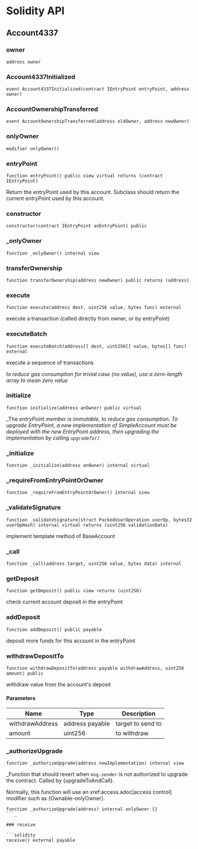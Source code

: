 # Solidity API

## Account4337

### owner

```solidity
address owner
```

### Account4337Initialized

```solidity
event Account4337Initialized(contract IEntryPoint entryPoint, address owner)
```

### AccountOwnershipTransferred

```solidity
event AccountOwnershipTransferred(address oldOwner, address newOwner)
```

### onlyOwner

```solidity
modifier onlyOwner()
```

### entryPoint

```solidity
function entryPoint() public view virtual returns (contract IEntryPoint)
```

Return the entryPoint used by this account.
Subclass should return the current entryPoint used by this account.

### constructor

```solidity
constructor(contract IEntryPoint anEntryPoint) public
```

### _onlyOwner

```solidity
function _onlyOwner() internal view
```

### transferOwnership

```solidity
function transferOwnership(address newOwner) public returns (address)
```

### execute

```solidity
function execute(address dest, uint256 value, bytes func) external
```

execute a transaction (called directly from owner, or by entryPoint)

### executeBatch

```solidity
function executeBatch(address[] dest, uint256[] value, bytes[] func) external
```

execute a sequence of transactions

_to reduce gas consumption for trivial case (no value), use a zero-length array to mean zero value_

### initialize

```solidity
function initialize(address anOwner) public virtual
```

_The _entryPoint member is immutable, to reduce gas consumption.  To upgrade EntryPoint,
a new implementation of SimpleAccount must be deployed with the new EntryPoint address, then upgrading
the implementation by calling `upgradeTo()`_

### _initialize

```solidity
function _initialize(address anOwner) internal virtual
```

### _requireFromEntryPointOrOwner

```solidity
function _requireFromEntryPointOrOwner() internal view
```

### _validateSignature

```solidity
function _validateSignature(struct PackedUserOperation userOp, bytes32 userOpHash) internal virtual returns (uint256 validationData)
```

implement template method of BaseAccount

### _call

```solidity
function _call(address target, uint256 value, bytes data) internal
```

### getDeposit

```solidity
function getDeposit() public view returns (uint256)
```

check current account deposit in the entryPoint

### addDeposit

```solidity
function addDeposit() public payable
```

deposit more funds for this account in the entryPoint

### withdrawDepositTo

```solidity
function withdrawDepositTo(address payable withdrawAddress, uint256 amount) public
```

withdraw value from the account's deposit

#### Parameters

| Name | Type | Description |
| ---- | ---- | ----------- |
| withdrawAddress | address payable | target to send to |
| amount | uint256 | to withdraw |

### _authorizeUpgrade

```solidity
function _authorizeUpgrade(address newImplementation) internal view
```

_Function that should revert when `msg.sender` is not authorized to upgrade the contract. Called by
{upgradeToAndCall}.

Normally, this function will use an xref:access.adoc[access control] modifier such as {Ownable-onlyOwner}.

```solidity
function _authorizeUpgrade(address) internal onlyOwner {}
```_

### receive

```solidity
receive() external payable
```

